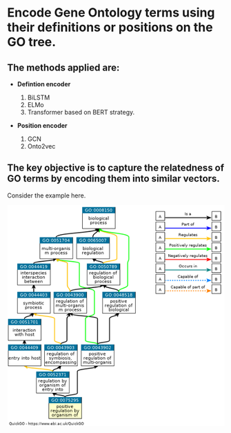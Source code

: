
# Encode Gene Ontology terms using their definitions or positions on the GO tree.

## The methods applied are: 

* **Defintion encoder**
  1. BiLSTM 
  2. ELMo
  3. Transformer based on BERT strategy. 
  
* **Position encoder**
  1. GCN
  2. Onto2vec

## The key objective is to capture the relatedness of GO terms by encoding them into similar vectors. 

Consider the example here. 

![GoTermExampl](Figure/GoTermExample.png)

